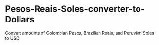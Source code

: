 # Pesos-Reais-Soles-converter-to-Dollars
Convert amounts of Colombian Pesos, Brazilian Reais, and Peruvian Soles to USD
